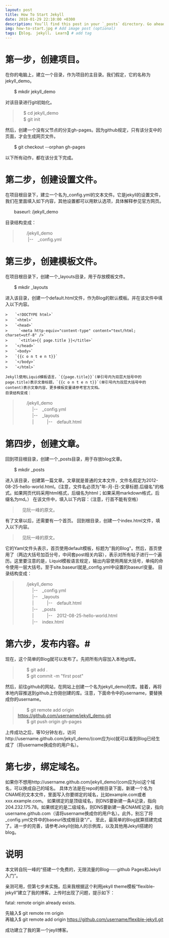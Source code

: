 ```yaml
---
layout: post
title: How To Start Jekyll
date: 2018-01-29 22:10:00 +0300
description: You’ll find this post in your `_posts` directory. Go ahead and edit it and re-build the site to see your changes. # Add post description (optional)
img: how-to-start.jpg # Add image post (optional)
tags: [blog， jekyll， Learn] # add tag
---
```


# 第一步，创建项目。 #

在你的电脑上，建立一个目录，作为项目的主目录。我们假定，它的名称为jekyll_demo。

　　$ mkdir jekyll_demo

对该目录进行git初始化。

>　 $ cd jekyll_demo  
>　 $ git init

然后，创建一个没有父节点的分支gh-pages。因为github规定，只有该分支中的页面，才会生成网页文件。

　　$ git checkout --orphan gh-pages

以下所有动作，都在该分支下完成。

# 第二步，创建设置文件。 #

在项目根目录下，建立一个名为_config.yml的文本文件。它是jekyll的设置文件，我们在里面填入如下内容，其他设置都可以用默认选项，具体解释参见官方网页。

　　baseurl: /jekyll_demo

目录结构变成：

>　　/jekyll_demo  
>　　  |--　_config.yml

# 第三步，创建模板文件。 #

在项目根目录下，创建一个_layouts目录，用于存放模板文件。

　　$ mkdir _layouts

进入该目录，创建一个default.html文件，作为Blog的默认模板。并在该文件中填入以下内容。  
```
>　　`<!DOCTYPE html>`  
>　　`<html>`  
>　　`<head>`  
>　　　`<meta http-equiv="content-type" content="text/html; charset=utf-8" />`  
>　　　`<title>{{ page.title }}</title>`  
>　　`</head>`  
>　　`<body>`  
>　　`{{c o n t e n t}}`  
>　　`</body>`  
>　　`</html>`

Jekyll使用Liquid模板语言，`{{page.title}}`(单引号内为双层大括号中的page.title)表示文章标题，`{{c o n t e n t}}`(单引号内为双层大括号中的content)表示文章内容，更多模板变量请参考官方文档。
目录结构变成：
```
>　　/jekyll_demo  
>　　 　|--　_config.yml  
>　　 　|--　_layouts  
>　　 　|　　　|--　default.html  


# 第四步，创建文章。 #

回到项目根目录，创建一个_posts目录，用于存放blog文章。

　　$ mkdir _posts

进入该目录，创建第一篇文章。文章就是普通的文本文件，文件名假定为2012-08-25-hello-world.html。(注意，文件名必须为"年-月-日-文章标题.后缀名"的格式。如果网页代码采用html格式，后缀名为html；如果采用markdown格式，后缀名为md。）
在该文件中，填入以下内容：（注意，行首不能有空格） 


>　见阮一峰的原文。　

 
有了文章以后，还需要有一个首页。
回到根目录，创建一个index.html文件，填入以下内容。


>　见阮一峰的原文。



它的Yaml文件头表示，首页使用default模板，标题为"我的Blog"。然后，首页使用了（两边大括号加百分号，中间套post相关内容），表示对所有帖子进行一个遍历。这里要注意的是，Liquid模板语言规定，输出内容使用两层大括号，单纯的命令使用一层大括号。至于site.baseurl就是_config.yml中设置的baseurl变量。
目录结构变成：

>　　/jekyll_demo    
>　　 　|--　_config.yml    
>　　 　|--　_layouts    
>　　 　|　　　|--　default.html    
>　　 　|--　_posts      
>　　 　|　　　|--　2012-08-25-hello-world.html      
>　　 　|--　index.html  

# 第六步，发布内容。#

现在，这个简单的Blog就可以发布了。先把所有内容加入本地git库。

>　　$ git add .  
>　　$ git commit -m "first post"

然后，前往github的网站，在网站上创建一个名为jekyll_demo的库。接着，再将本地内容推送到github上你刚创建的库。注意，下面命令中的username，要替换成你的username。

>　　$ git remote add origin https://github.com/username/jekyll_demo.git  
>　　$ git push origin gh-pages

上传成功之后，等10分钟左右，访问http://username.github.com/jekyll_demo/(com应为io)就可以看到Blog已经生成了（将username换成你的用户名）。

# 第七步，绑定域名。 #

如果你不想用http://username.github.com/jekyll_demo/(com应为io)这个域名，可以换成自己的域名。
具体方法是在repo的根目录下面，新建一个名为CNAME的文本文件，里面写入你要绑定的域名，比如example.com或者xxx.example.com。
如果绑定的是顶级域名，则DNS要新建一条A记录，指向204.232.175.78。如果绑定的是二级域名，则DNS要新建一条CNAME记录，指向username.github.com（请将username换成你的用户名）。此外，别忘了将_config.yml文件中的baseurl改成根目录"/"。
至此，最简单的Blog就算搭建完成了。进一步的完善，请参考Jekyll创始人的示例库，以及其他用Jekyll搭建的blog。

# 说明 #

本文转自阮一峰的“搭建一个免费的，无限流量的Blog----github Pages和Jekyll入门”。

亲测可用，但第七步未实施。后来我根据这个利用jekyll theme模板“flexible-jekyll”建立了我的博客。上传时出现了问题，提示如下：

fatal: remote origin already exists.

先输入$ git remote rm origin  
再输入$ git remote add origin https://github.com/username/flexible-jekyll.git

成功建立了我的第一个jeyll博客。